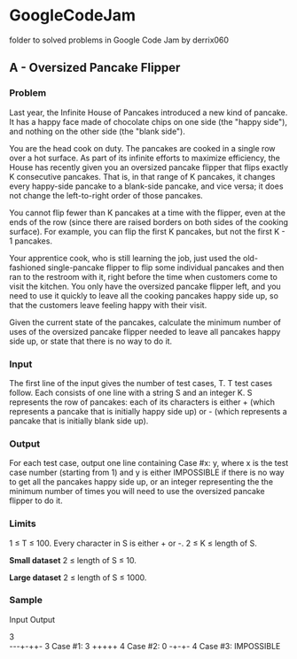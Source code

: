 # GoogleCodeJam

folder to solved problems in Google Code Jam by derrix060


## A - Oversized Pancake Flipper
### Problem

Last year, the Infinite House of Pancakes introduced a new kind of pancake. It has a happy face made of chocolate chips on one side (the "happy side"), and nothing on the other side (the "blank side").

You are the head cook on duty. The pancakes are cooked in a single row over a hot surface. As part of its infinite efforts to maximize efficiency, the House has recently given you an oversized pancake flipper that flips exactly K consecutive pancakes. That is, in that range of K pancakes, it changes every happy-side pancake to a blank-side pancake, and vice versa; it does not change the left-to-right order of those pancakes.

You cannot flip fewer than K pancakes at a time with the flipper, even at the ends of the row (since there are raised borders on both sides of the cooking surface). For example, you can flip the first K pancakes, but not the first K - 1 pancakes.

Your apprentice cook, who is still learning the job, just used the old-fashioned single-pancake flipper to flip some individual pancakes and then ran to the restroom with it, right before the time when customers come to visit the kitchen. You only have the oversized pancake flipper left, and you need to use it quickly to leave all the cooking pancakes happy side up, so that the customers leave feeling happy with their visit.

Given the current state of the pancakes, calculate the minimum number of uses of the oversized pancake flipper needed to leave all pancakes happy side up, or state that there is no way to do it.

### Input

The first line of the input gives the number of test cases, T. T test cases follow. Each consists of one line with a string S and an integer K. S represents the row of pancakes: each of its characters is either + (which represents a pancake that is initially happy side up) or - (which represents a pancake that is initially blank side up).

### Output

For each test case, output one line containing Case #x: y, where x is the test case number (starting from 1) and y is either IMPOSSIBLE if there is no way to get all the pancakes happy side up, or an integer representing the the minimum number of times you will need to use the oversized pancake flipper to do it.

### Limits

1 ≤ T ≤ 100.
Every character in S is either + or -.
2 ≤ K ≤ length of S.

**Small dataset**
2 ≤ length of S ≤ 10.

**Large dataset**
2 ≤ length of S ≤ 1000.

### Sample
Input           Output 
 
3           
---+-++- 3      Case #1: 3
+++++ 4         Case #2: 0
-+-+- 4         Case #3: IMPOSSIBLE



